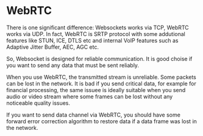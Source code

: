 # WebRTC

There is one significant difference: Websockets works via TCP, WebRTC works via UDP. In fact, WebRTC is SRTP protocol with some addutional features like STUN, ICE, DTLS etc and internal VoIP features such as Adaptive Jitter Buffer, AEC, AGC etc.

So, Websocket is designed for reliable communication. It is good choise if you want to send any data that must be sent reliably.

When you use WebRTC, the transmitted stream is unreliable. Some packets can be lost in the network. It is bad if you send critical data, for example for financial processing, the same issuee is ideally suitable when you send audio or video stream where some frames can be lost without any noticeable quality issues.

If you want to send data channel via WebRTC, you should have some forward error correction algorithm to restore data if a data frame was lost in the network.

